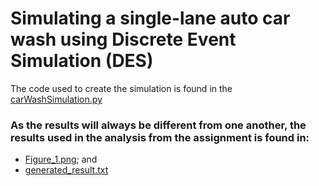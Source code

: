 # Simulating a single-lane auto car wash using Discrete Event Simulation (DES)
The code used to create the simulation is found in the [carWashSimulation.py](https://github.com/ntpyxl/Single-lane-auto-car-wash-DES/blob/main/carWashSimulation.py)

### As the results will always be different from one another, the results used in the analysis from the assignment is found in:
- [Figure_1.png](https://github.com/ntpyxl/Single-lane-auto-car-wash-DES/blob/main/Figure_1.png); and
- [generated_result.txt](https://github.com/ntpyxl/Single-lane-auto-car-wash-DES/blob/main/generated%20result.txt)

